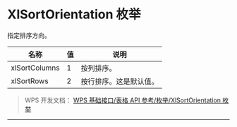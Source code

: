 # XlSortOrientation 枚举

指定排序方向。

| 名称          | 值  | 说明                   |
|---------------|-----|------------------------|
| xlSortColumns | 1   | 按列排序。             |
| xlSortRows    | 2   | 按行排序。这是默认值。 |

> WPS 开发文档： [WPS 基础接口/表格 API 参考/枚举/XlSortOrientation 枚举](https://qn.cache.wpscdn.cn/encs/doc/office_v19/topics/WPS%20%E5%9F%BA%E7%A1%80%E6%8E%A5%E5%8F%A3/%E8%A1%A8%E6%A0%BC%20API%20%E5%8F%82%E8%80%83/%E6%9E%9A%E4%B8%BE/XlSortOrientation%20%E6%9E%9A%E4%B8%BE.html)

------------------------------------------------------------------------
